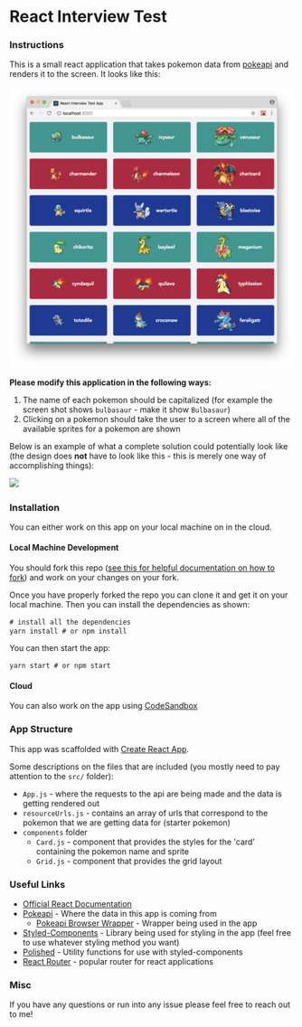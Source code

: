 # React Interview Test

### Instructions

This is a small react application that takes pokemon data from [pokeapi](https://pokeapi.co) and renders it to the screen. It looks like this:

<img src="./docs/appInitialScreenshot.png" />

<strong>Please modify this application in the following ways:</strong>

1. The name of each pokemon should be capitalized (for example the screen shot shows `bulbasaur` - make it show `Bulbasaur`)
2. Clicking on a pokemon should take the user to a screen where all of the available sprites for a pokemon are shown

Below is an example of what a complete solution could potentially look like (the design does <strong>not</strong> have to look like this - this is merely one way of accomplishing things):

<img src="./docs/appFinalExample.gif" />

### Installation

You can either work on this app on your local machine on in the cloud.

#### Local Machine Development

You should fork this repo ([see this for helpful documentation on how to fork](https://help.github.com/articles/fork-a-repo/)) and work on your changes on your fork.

Once you have properly forked the repo you can clone it and get it on your local machine. Then you can install the dependencies as shown:

```
# install all the dependencies
yarn install # or npm install
```

You can then start the app:

```
yarn start # or npm start
```

#### Cloud

You can also work on the app using [CodeSandbox](https://codesandbox.io)

### App Structure

This app was scaffolded with [Create React App](https://github.com/facebook/create-react-app).

Some descriptions on the files that are included (you mostly need to pay attention to the `src/` folder):

* `App.js` - where the requests to the api are being made and the data is getting rendered out
* `resourceUrls.js` - contains an array of urls that correspond to the pokemon that we are getting data for (starter pokemon)
* `components` folder
  * `Card.js` - component that provides the styles for the 'card' containing the pokemon name and sprite
  * `Grid.js` - component that provides the grid layout

### Useful Links

* [Official React Documentation](https://reactjs.org/)
* [Pokeapi](https://pokeapi.co/) - Where the data in this app is coming from
  * [Pokeapi Browser Wrapper](https://github.com/PokeAPI/pokeapi-js-wrapper) - Wrapper being used in the app
* [Styled-Components](https://github.com/styled-components/styled-components) - Library being used for styling in the app (feel free to use whatever styling method you want)
* [Polished](https://github.com/styled-components/polished) - Utility functions for use with styled-components
* [React Router](https://github.com/ReactTraining/react-router) - popular router for react applications

### Misc

If you have any questions or run into any issue please feel free to reach out to me!
